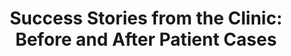 ---
title: 'Success Stories from the Clinic: Before and After Patient Cases'
popular_blog_topics:
  popular: true
  popular_title: Client Success Stories
  popular_image: /assets/images/conditions/DSC07519.jpg
  popular_order: '6'
search_engine_optimization:
  page_title:
  page_description:
---